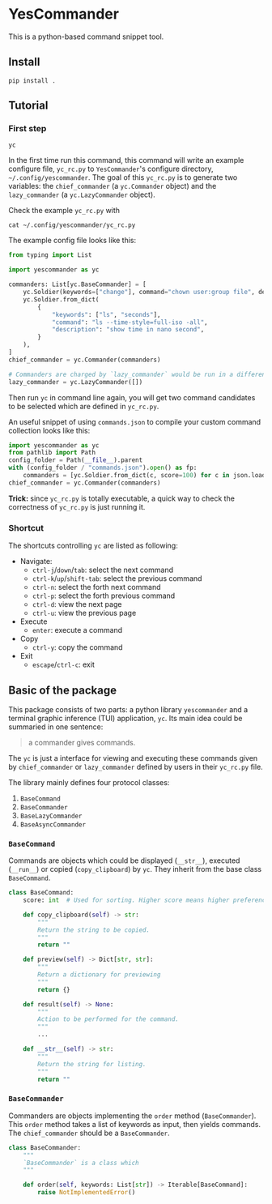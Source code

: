 # YesCommander

This is a python-based command snippet tool.

## Install

```
pip install .
```

## Tutorial

### First step

```
yc
```
In the first time run this command, this command will write an example
configure file, `yc_rc.py` to `YesCommander`'s configure directory,
`~/.config/yescommander`. The goal of this `yc_rc.py` is to generate two
variables: the `chief_commander` (a `yc.Commander` object) and the
`lazy_commander` (a `yc.LazyCommander` object).

Check the example `yc_rc.py` with
```
cat ~/.config/yescommander/yc_rc.py
```
The example config file looks like this:
```python
from typing import List

import yescommander as yc

commanders: List[yc.BaseCommander] = [
    yc.Soldier(keywords=["change"], command="chown user:group file", description=""),
    yc.Soldier.from_dict(
        {
            "keywords": ["ls", "seconds"],
            "command": "ls --time-style=full-iso -all",
            "description": "show time in nano second",
        }
    ),
]
chief_commander = yc.Commander(commanders)

# Commanders are charged by `lazy_commander` would be run in a different process.
lazy_commander = yc.LazyCommander([])
```
Then run `yc` in command line again, you will get two command candidates to be
selected which are defined in `yc_rc.py`.

An useful snippet of using `commands.json` to compile your custom command collection looks like
this:
```python
import yescommander as yc
from pathlib import Path
config_folder = Path(__file__).parent
with (config_folder / "commands.json").open() as fp:
    commanders = [yc.Soldier.from_dict(c, score=100) for c in json.load(fp)]
chief_commander = yc.Commander(commanders)
```

**Trick:** since `yc_rc.py` is totally executable, a quick way to check the correctness of
`yc_rc.py` is just running it.

### Shortcut

The shortcuts controlling `yc` are listed as following:

* Navigate:
    - `ctrl-j`/`down`/`tab`: select the next command
    - `ctrl-k`/`up`/`shift-tab`: select the previous command
    - `ctrl-n`: select the forth next command
    - `ctrl-p`: select the forth previous command
    - `ctrl-d`: view the next page
    - `ctrl-u`: view the previous page
* Execute
    - `enter`: execute a command
* Copy
    - `ctrl-y`: copy the command
* Exit
    - `escape`/`ctrl-c`: exit

## Basic of the package
This package consists of two parts: a python library `yescommander` and a terminal graphic
inference (TUI) application, `yc`. Its main idea could be summaried in one sentence:
> a commander gives commands.

The `yc` is just a interface for viewing and executing these commands given by `chief_commander` or
`lazy_commander` defined by users in their `yc_rc.py` file.

The library mainly defines four protocol classes:
1. `BaseCommand`
2. `BaseCommander`
3. `BaseLazyCommander`
4. `BaseAsyncCommander`

### `BaseCommand`
Commands are objects which could be displayed (`__str__`), executed (`__run__`) or copied
(`copy_clipboard`) by `yc`. They inherit from the
base class `BaseCommand`.
```python
class BaseCommand:
    score: int  # Used for sorting. Higher score means higher preference.

    def copy_clipboard(self) -> str:
        """
        Return the string to be copied.
        """
        return ""

    def preview(self) -> Dict[str, str]:
        """
        Return a dictionary for previewing
        """
        return {}

    def result(self) -> None:
        """
        Action to be performed for the command.
        """
        ...

    def __str__(self) -> str:
        """
        Return the string for listing.
        """
        return ""
```

### `BaseCommander`
Commanders are objects implementing the `order` method (`BaseCommander`). This `order` method takes
a list of keywords as input, then yields commands. The `chief_commander` should be a
`BaseCommander`.
```python
class BaseCommander:
    """
    `BaseCommander` is a class which
    """

    def order(self, keywords: List[str]) -> Iterable[BaseCommand]:
        raise NotImplementedError()
```
